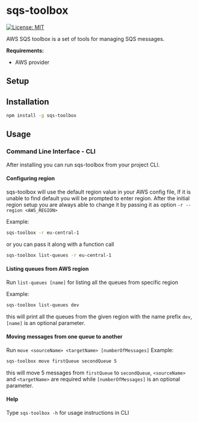 # sqs-toolbox

[![License: MIT](https://img.shields.io/badge/License-MIT-yellow.svg)](https://opensource.org/licenses/MIT)

AWS SQS toolbox is a set of tools for managing SQS messages.

**Requirements:**

- AWS provider

## Setup

## Installation

```sh
npm install -g sqs-toolbox
```

## Usage

### Command Line Interface - CLI

After installing you can run sqs-toolbox from your project CLI.

#### Configuring region

sqs-toolbox will use the default region value in your AWS config file,
If it is unable to find default you will be prompted to enter region.
After the initial region setup you are always able to change it by passing it as option `-r --region <AWS_REGION>`

Example:

```sh
sqs-toolbox -r eu-central-1
```

or you can pass it along with a function call

```sh
sqs-toolbox list-queues -r eu-central-1
```

#### Listing queues from AWS region

Run `list-queues [name]` for listing all the queues from specific region

Example:

```sh
sqs-toolbox list-queues dev
```

this will print all the queues from the given region with the name prefix `dev`, `[name]` is an optional parameter.

#### Moving messages from one queue to another

Run `move <sourceName> <targetName> [numberOfMessages]`
Example:

```sh
sqs-toolbox move firstQueue secondQueue 5
```

this will move 5 messages from `firstQueue` to `secondQueue`, `<sourceName>` and `<targetName>` are required while `[numberOfMessages]` is an optional parameter.

#### Help

Type `sqs-toolbox -h` for usage instructions in CLI
